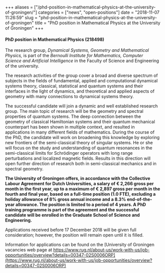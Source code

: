 +++
aliases = ["/phd-position-in-mathematical-physics-at-the-university-of-groningen/"]
categories = ["news", "open-positions"]
date = "2018-11-07 11:26:59"
slug = "phd-position-in-mathematical-physics-at-the-university-of-groningen"
title = "PhD position in Mathematical Physics at the University of Groningen"
+++

#### PhD position in Mathematical Physics (218498)

The research group, *Dynamical Systems, Geometry and Mathematical
Physics,* is part of the *Bernoulli Institute for Mathematics, Computer
Science and Artificial Intelligence* in the Faculty of Science and
Engineering of the university.

The research activities of the group cover a broad and diverse spectrum
of subjects in the fields of fundamental, applied and computational
dynamical systems theory, classical, statistical and quantum systems and
their interfaces in the light of dynamics, and theoretical and applied
aspects of geometry with many connections to dynamical systems theory.

The successful candidate will join a dynamic and well established
research group. The main topic of research will be the geometry and
spectral properties of quantum systems. The deep connection between the
geometry of classical Hamiltonian systems and their quantum mechanical
counterpart has been shown in multiple context, and resulted in
applications in many different fields of mathematics. During the course
of the PhD, the candidate will work on broadening this knowledge by
exploring new frontiers of the semi-classical theory of singular
systems. He or she will focus on the study and understanding of quantum
resonances in the semi-classical limits for Schrödinger operators with
long range perturbations and localized magnetic fields. Results in this
direction will open further direction of research both in semi-classical
mechanics and in spectral geometry.

**The University of Groningen offers, in accordance with the Collective
Labour Agreement for Dutch Universities, a salary of € 2,266 gross per
month in the first year, up to a maximum of € 2,897 gross per month in
the fourth and final year, based on a full-time position (1.0 FTE),
excluding a holiday allowance of 8% gross annual income and a 8.3%
end-of-the-year allowance. The position is limited to a period of 4
years. A PhD training programme is part of the agreement and the
successful candidate will be enrolled in the Graduate School of Science
and Engineering.**

Applications received before 17 December 2018 will be given full
consideration; however, the position will remain open until it is
filled.

Information for applications can be found on the [University of
Groningen vacancies web page at
https://www.rug.nl/about-us/work-with-us/job-opportunities/overview?details=00347-02S0006ORP](https://www.rug.nl/about-us/work-with-us/job-opportunities/overview?details=00347-02S0006ORP)
